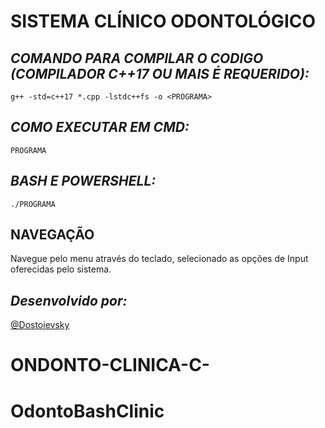 # SISTEMA CLÍNICO ODONTOLÓGICO

## *COMANDO PARA COMPILAR O CODIGO (COMPILADOR C++17 OU MAIS É REQUERIDO):*

`g++ -std=c++17 *.cpp -lstdc++fs -o <PROGRAMA>`

## *COMO EXECUTAR EM CMD:* 

`PROGRAMA`

## *BASH E POWERSHELL:* 

`./PROGRAMA`

## NAVEGAÇÃO

Navegue pelo menu através do teclado, selecionado as opções de Input oferecidas
pelo sistema.

## *Desenvolvido por:*

[@Dostoievsky](https://github.com/dostoievsky)

# ONDONTO-CLINICA-C-
# OdontoBashClinic

